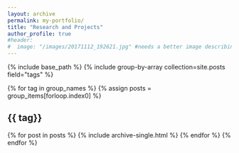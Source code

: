 ```yaml
---
layout: archive
permalink: my-portfolio/
title: "Research and Projects"
author_profile: true
#header:
#  image: "/images/20171112_192621.jpg" #needs a better image describing my projects
---
```


{% include base_path %}
{% include group-by-array collection=site.posts field="tags" %}

{% for tag in group_names %}
  {% assign posts = group_items[forloop.index0] %}
  <h2 id="{{ tag | slugify }}" class="archive__subtitle">{{ tag}}</h2>
  {% for post in posts %}
    {% include archive-single.html %}
  {% endfor %}
{% endfor %}
